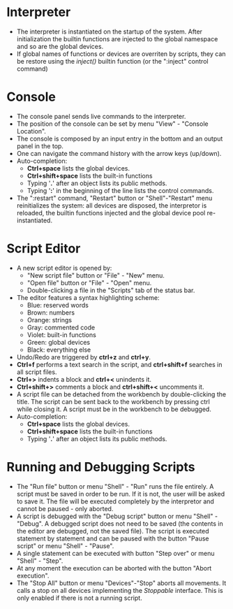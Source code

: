 # Interpreter


 - The interpreter is instantiated on the startup of the system. After initialization
   the builtin functions are injected to the global namespace and so are the global 
   devices.
 - If global names of functions or devices are overriten by scripts, they can be 
   restore using the _inject()_ builtin function (or the ":inject" control command)


# Console


 - The console panel sends live commands to the interpreter.
 - The position of the console can be set by menu "View" - "Console Location".
 - The console is composed by an input entry in the bottom and an output panel in the top.
 - One can navigate the command history with the arrow keys (up/down).
 - Auto-completion:
    - __Ctrl+space__ lists the global devices.
    - __Ctrl+shift+space__ lists the built-in functions
    - Typing '__.__' after an object lists its public methods.
    - Typing '__:__' in the beginning of the line lists the control commands.
 - The ":restart" command,  "Restart" button or "Shell"-"Restart" menu reinitializes 
   the system: all devices are disposed, the interpretor is reloaded, the builtin
   functions injected and the global device pool re-instantiated.


# Script Editor


 - A new script editor is opened by:
    - "New script file" button or "File" - "New" menu.
    - "Open file" button or "File" - "Open" menu.
    - Double-clicking a file in the "Scripts" tab of the status bar.
 - The editor features a syntax highlighting scheme:
    - Blue: reserved words
    - Brown: numbers
    - Orange: strings
    - Gray: commented code
    - Violet: built-in functions
    - Green: global devices
    - Black: everything else
 - Undo/Redo are triggered by __ctrl+z__ and __ctrl+y__.
 - __Ctrl+f__ performs a text search in the script, and __ctrl+shift+f__ searches in all script files.
 - __Ctrl+>__ indents a block and __ctrl+<__ unindents it.
 - __Ctrl+shift+>__ comments a block and __ctrl+shift+<__ uncomments it.
 - A script file can be detached from the workbench by double-clicking the title.
   The script can be sent back to the workbench by pressing ctrl while closing it.
   A script must be in the workbench to be debugged.
 - Auto-completion:
    - __Ctrl+space__ lists the global devices.
    - __Ctrl+shift+space__ lists the built-in functions
    - Typing '__.__' after an object lists its public methods.


# Running and Debugging Scripts


 - The "Run file" button or menu "Shell" - "Run" runs the file entirely.
   A script must be saved in order to be run. If it is not, the user will be asked to save it.
   The file will be executed completely by the interpretor and cannot be paused - only aborted.
 - A script is debugged with the "Debug script" button or menu "Shell" - "Debug".
   A debugged script does not need to be saved (the contents in the editor are debugged, 
   not the saved file). 
   The script is executed statement by statement and can be paused with the button 
   "Pause script" or menu "Shell" - "Pause".
 - A single statement can be executed with button "Step over" or menu "Shell" - "Step".
 - At any moment the execution can be aborted with the button "Abort execution".
 - The "Stop All" button or menu "Devices"-"Stop" aborts all movements.
   It calls a stop on all devices implementing the _Stoppable_ interface.
   This is only enabled if there is not a running script.
